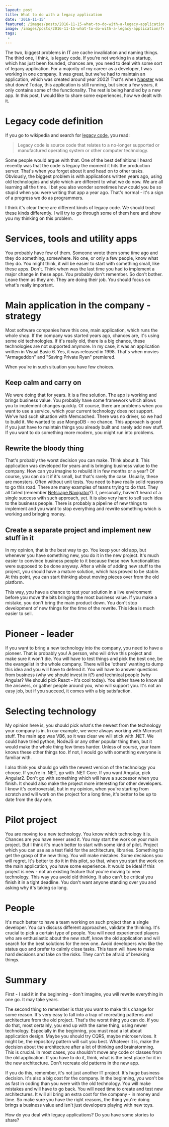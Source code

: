 ```yaml
---
layout: post
title: What to do with a legacy application
date: '2016-11-15'
featured: /images/posts/2016-11-15-what-to-do-with-a-legacy-application/featured.jpg
image: /images/posts/2016-11-15-what-to-do-with-a-legacy-application/featured.jpg
tags: 
 - 
---
```

The two, biggest problems in IT are cache invalidation and naming things. The third one, I think, is legacy code. If you're not working in a startup, which has just been founded, chances are, you need to deal with some sort of legacy application. For a majority of my career as a developer, I was working in one company. It was great, but we've had to maintain an application, which was created around year 2002! That's when [Napster](https://en.wikipedia.org/wiki/Napster) was shut down! Today, this application is still running, but since a few years, it only contains some of the functionality. The rest is being handled by a new app. In this post, I would like to share some experiences, how we dealt with it. 

# Legacy code definition
If you go to wikipedia and search for [legacy code](https://en.wikipedia.org/wiki/Legacy_code), you read:

> Legacy code is source code that relates to a no-longer supported or manufactured operating system or other computer technology. 

Some people would argue with that. One of the best definitions I heard recently was that the code is legacy the moment it hits the production server. That's when you forget about it and head on to other tasks. Obviously, the biggest problem is with applications written years ago, using old technologies and style which are different to what we do now. We are all learning all the time. I bet you also wonder sometimes how could you be so stupid when you were writing that app a year ago. That's normal - it's a sign of a progress we do as programmers. 

I think it's clear there are different kinds of legacy code. We should treat these kinds differently. I will try to go through some of them here and show you my thinking on this problem. 

# Services, tools and utility apps
You probably have few of them. Someone wrote them some time ago and they do something, somewhere. No one, or only a few people, know what they do. You might think, it will be easier to start with something small, like these apps. Don't. Think when was the last time you had to implement a major change in these apps. You probably don't remember. So don't bother. Leave them as they are. They are doing their job. You should focus on what's really important. 

# Main application in the company - strategy
Most software companies have this one, main application, which runs the whole shop. If the company was started years ago, chances are, it's using some old technologies. If it's really old, there is a big chance, these technologies are not supported anymore. In my case, it was an application written in Visual Basic 6. Yes, it was released in 1998. That's when movies "Armageddon" and "Saving Private Ryan" premiered. 

When you're in such situation you have few choices.

## Keep calm and carry on 
We were doing that for years. It is a fine solution. The app is working and brings business value. You probably have some framework which allows you to implement changes quickly. Of course, there are problems when you want to use a service, which your current technology does not support. We've had such situation with Memcached. There was no driver, so we had to build it. We wanted to use MongoDB - no chance. This approach is good if you just have to maintain things you already built and rarely add new stuff. If you want to do something more modern, you might run into problems. 

## Rewrite the bloody thing
That's probably the worst decision you can make. Think about it. This application was developed for years and is bringing business value to the company. How can you imagine to rebuild it in few months or a year? Of course, you can do it if it's small, but that's rarely the case. Usually, these are monsters. Often without unit tests. You need to have really solid reasons to go this road. There are many examples of teams trying to do that. They all failed (remember [Netscape Navigator](https://en.wikipedia.org/wiki/Netscape)?). I, personally, haven't heard of a single success with such approach, yet. It is also very hard to sell such idea to the business people. There is probably a pipeline of new things to implement and you want to stop everything and rewrite something which is working and bringing money. 

## Create a separate project and implement new stuff in it
In my opinion, that is the best way to go. You keep your old app, but whenever you have something new, you do it in the new project. It's much easier to convince business people to it because these new functionalities were supposed to be done anyway. After a while of adding new stuff to the project, you should have a mature solution, which has proved to be stable. At this point, you can start thinking about moving pieces over from the old platform. 

This way, you have a chance to test your solution in a live environment before you move the bits bringing the most business value. If you make a mistake, you don't bring the main product down. You don't stop development of new things for the time of the rewrite. This idea is much easier to sell. 

# Pioneer - leader 
If you want to bring a new technology into the company, you need to have a pioneer. That is probably you! A person, who will drive this project and make sure it won't die. You will have to test things and pick the best one, be the evangelist in the whole company. There will be 'others' wanting to dump this idea and you will have to defend it. You will have to answer questions from business (why we should invest in it?) and technical people (why Angular? We should pick React - it's cool today). You either have to know all the answers, or gather people around you, who will support you. It's not an easy job, but if you succeed, it comes with a big satisfaction. 

# Selecting technology 
My opinion here is, you should pick what's the newest from the technology your company is in. In our example, we were always working with Microsoft stuff. The main app was VB6, so it was clear we will stick with .NET. We could have tried python, NodeJS or any other popular thing then, but it would make the whole thing few times harder. Unless of course, your team knows these other things too. If not, I would go with something everyone is familiar with. 

I also think you should go with the newest version of the technology you choose. If you're in .NET, go with .NET Core. If you want Angular, pick Angular2. Don't go with something which will have a successor when you finish. It should also make the project more interesting for other developers. I know it's controversial, but in my opinion, when you're starting from scratch and will work on the project for a long time, it's better to be up to date from the day one.  

# Pilot project
You are moving to a new technology. You know which technology it is. Chances are you have never used it. You may start the work on your main project. But I think it's much better to start with some kind of pilot. Project which you can use as a test field for the architecture, libraries. Something to get the grasp of the new thing. You will make mistakes. Some decisions you will regret. It's better to do it in this pilot, so that, when you start the work on the main application, you have some experience. 
It would be ideal if this project is new - not an existing feature that you're moving to new technology. This way you avoid old thinking. It also can't be critical you finish it in a tight deadline. You don't want anyone standing over you and asking why it's taking so long. 

# People 
It's much better to have a team working on such project than a single developer. You can discuss different approaches, validate the thinking. It's crucial to pick a certain type of people. You will need experienced players who are enthusiastic about the new stuff, know the old application and will search for the best solutions for the new one.  Avoid developers who like the status quo and prefer to calmly close tasks. This team will have to make hard decisions and take on the risks. They can't be afraid of breaking things.  

# Summary
First - I said it in the beginning - don't imagine, you will rewrite everything in one go. It may take years. 

The second thing to remember is that you want to make this change for some reason. It's very easy to fall into a trap of recreating patterns and architecture from the old project. That's the worst thing you can do. If you do that, most certainly, you end up with the same thing, using newer technology. Especially in the beginning, you must read a lot about application design. Maybe you should try CQRS, maybe microservices. It might be, the repository pattern will suit you best. Whatever it is, make the decision about the architecture after a lot of thinking and brainstorming. This is crucial. In most cases, you shouldn't move any code or classes from the old application. If you have to do it, think, what is the best place for it in the new architecture. Don't recreate old patterns in the new app. 

If you do this, remember, it's not just another IT project. It's huge business decision. It's also a big cost for the company. In the beginning, you won't be as fast in coding than you were with the old technology. You will make mistakes and will have to go back. You will need time to create and test new architectures. It will all bring an extra cost for the company - in money and time. So make sure you have the right reasons, the thing you're doing brings a business value and isn't just developers playing with new toys.  

How do you deal with legacy applications? Do you have some stories to share? 